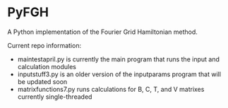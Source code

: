 # PyFGH
A Python implementation of the Fourier Grid Hamiltonian method.

Current repo information:
- maintestapril.py is currently the main program that runs the input and calculation modules
- inputstuff3.py is an older version of the inputparams program that will be updated soon
- matrixfunctions7.py runs calculations for B, C, T, and V matrixes currently single-threaded
